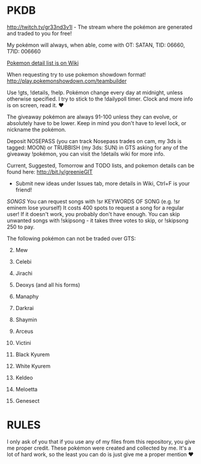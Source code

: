 # PKDB

 http://twitch.tv/gr33nd3v1l - The stream where the pokémon are generated and traded to you for free!
 
 My pokémon will always, when able, come with OT: SATAN, TID: 06660, T7ID: 006660

[Pokemon detail list is on Wiki](https://github.com/gr33nd3v1l/PKDB/wiki)

When requesting try to use pokemon showdown format! http://play.pokemonshowdown.com/teambuilder

Use !gts, !details, !help. 
Pokémon change every day at midnight, unless otherwise specified. 
I try to stick to the !dailypoll timer. Clock and more info is on screen, read it. ♥

The giveaway pokémon are always 91-100 unless they can evolve, or absolutely have to be lower. 
Keep in mind you don't have to level lock, or nickname the pokémon.

Deposit NOSEPASS (you can track Nosepass trades on cam, my 3ds is tagged: MOON) or TRUBBISH (my 3ds: SUN) 
in GTS asking for any of the giveaway !pokémon, you can visit the !details wiki for more info.

Current, Suggested, Tomorrow and TODO lists, and pokemon details can be found here: http://bit.ly/greenieGIT 
- Submit new ideas under Issues tab, more details in Wiki, Ctrl+F is your friend!

_SONGS_
You can request songs with !sr KEYWORDS OF SONG (e.g. !sr eminem lose yourself)
It costs 400 spots to request a song for a regular user! If it doesn't work, you probably don't have enough.
You can skip unwanted songs with !skipsong - it takes three votes to skip, or !skipsong 250 to pay.

The following pokémon can not be traded over GTS:


2. Mew

3. Celebi

4. Jirachi

5. Deoxys (and all his forms)

6. Manaphy

7. Darkrai

8. Shaymin

9. Arceus

10. Victini

11. Black Kyurem

12. White Kyurem

13. Keldeo

14. Meloetta

15. Genesect


# RULES

I only ask of you that if you use any of my files from this repository, you give me proper credit. These pokémon were created and collected by me. It's a lot of hard work, so the least you can do is just give me a proper mention ❤
